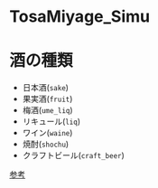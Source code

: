# TosaMiyage_Simu

# 酒の種類
- 日本酒(`sake`)
- 果実酒(`fruit`)
- 梅酒(`ume_liq`)
- リキュール(`liq`)
- ワイン(`waine`)
- 焼酎(`shochu`)
- クラフトビール(`craft_beer`)

[参考](https://kurand.jp/)